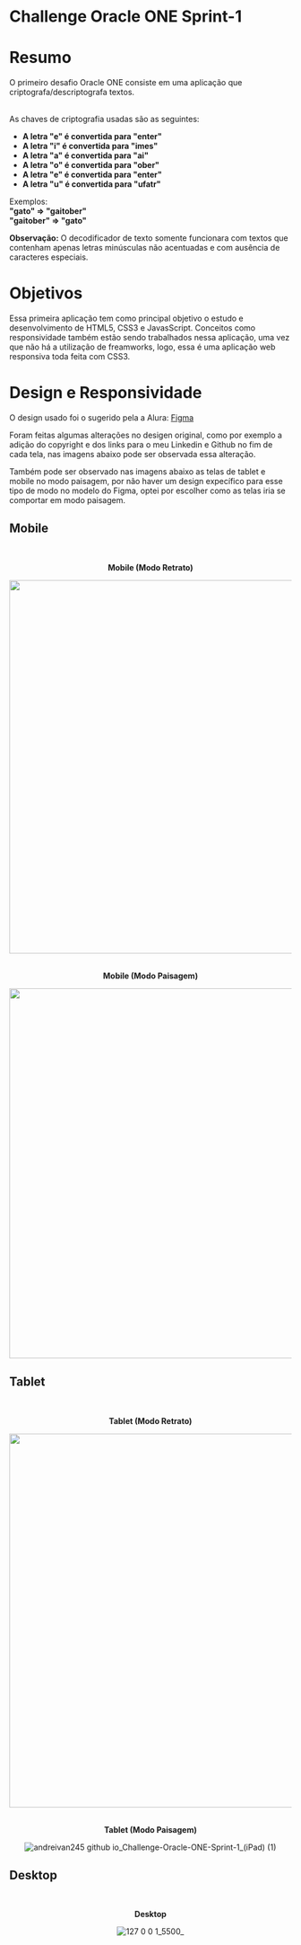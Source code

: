 # Challenge Oracle ONE Sprint-1


# Resumo 
<p>O primeiro desafio Oracle ONE consiste em uma aplicação que criptografa/descriptografa textos.<br>

<br>As chaves de criptografia usadas são as seguintes:</p>

<ul>
  <li><strong>A letra "e" é convertida para "enter"</strong></li>
  <li><strong>A letra "i" é convertida para "imes"</strong></li>
  <li><strong>A letra "a" é convertida para "ai"</strong></li>
  <li><strong>A letra "o" é convertida para "ober"</strong></li>
  <li><strong>A letra "e" é convertida para "enter"</strong></li>
  <li><strong>A letra "u" é convertida para "ufatr"</strong></li>
</ul>

Exemplos:<br>
<strong>"gato" => "gaitober"<br></strong>
<strong>"gaitober" => "gato"<br></strong>
<p><strong>Observação:</strong> O decodificador de texto somente funcionara com textos que contenham apenas letras minúsculas não acentuadas e com ausência de caracteres especiais.</p>

# Objetivos
<p>Essa primeira aplicação tem como principal objetivo o estudo e desenvolvimento de HTML5, CSS3 e JavasScript. Conceitos como responsividade também estão sendo trabalhados nessa aplicação, uma vez que não há a utilização de freamworks, logo, essa é uma aplicação web responsiva toda feita com CSS3.</p>

# Design e Responsividade

<p>O design usado foi o sugerido pela a Alura: <a href="https://www.figma.com/file/tvFEYhVfZTjdJ5P24RGV21/Alura-Challenge---Desafio-1---L%C3%B3gica?node-id=2%3A213">Figma</a></p>
<p>Foram feitas algumas alterações no desigen original, como por exemplo a adição do copyright e dos links para o meu Linkedin e Github no fim de cada tela, nas imagens abaixo pode ser observada essa alteração.</p>
<p>Também pode ser observado nas imagens abaixo as telas de tablet e mobile no modo paisagem, por não haver um design expecífico para esse tipo de modo no modelo do Figma, optei por escolher como as telas iria se comportar em modo paisagem.</p>

<h2>Mobile</h2>
<div align="center">
<br>
<p><strong>Mobile (Modo Retrato)</strong></p>

  
 <img src="https://user-images.githubusercontent.com/71799866/166117762-03d1b53d-5213-4d25-b32e-8f6380233655.png"  height="665px" />

  
 </div>
 
 <div align="center">
<br> 
<p><strong>Mobile (Modo Paisagem)</strong></p>

 
 <img src="https://user-images.githubusercontent.com/71799866/166117927-5e7b029a-1c51-4ddb-b961-2e697c1c2901.png"  height="659px" />

  
 </div>
 

<h2>Tablet</h2>
<div align="center">
<br>
<p><strong>Tablet (Modo Retrato)</strong></p>

 <img src="https://user-images.githubusercontent.com/71799866/166117397-65cc8f19-8d1d-49bc-909b-7d02ddc64f50.png"  height="666px" />

  
 </div>
 
 <div align="center">
<br>
<p><strong>Tablet (Modo Paisagem)</strong></p>

  
![andreivan245 github io_Challenge-Oracle-ONE-Sprint-1_(iPad) (1)](https://user-images.githubusercontent.com/71799866/166117444-fceb67e2-9d05-4b92-bee6-395334ec61ae.png)

 </div>

<h2>Desktop</h2>

<div align="center">
<br>
<p><strong>Desktop</strong></p>

![127 0 0 1_5500_](https://user-images.githubusercontent.com/71799866/166118261-042a55b9-cf98-47b5-a17b-e60c492b883b.png)



  
 </div>
 

